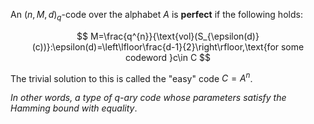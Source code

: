 An $(n,M,d)_{q}$-code over the alphabet $A$ is **perfect** if the following holds:

$$
M=\frac{q^{n}}{\text{vol}(S_{\epsilon(d)}(c))}:\epsilon(d)=\left\lfloor\frac{d-1}{2}\right\rfloor,\text{for some codeword }c\in C
$$

The trivial solution to this is called the "easy" code $C=A^{n}$.

*In other words, a type of q-ary code whose parameters satisfy the Hamming bound with equality*.
